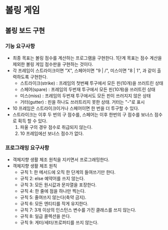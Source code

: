 # 볼링 게임

## 볼링 보드 구현

### 기능 요구사항

- 최종 목표는 볼링 점수를 계산하는 프로그램을 구현한다. 1단계 목표는 점수 계산을 제외한 볼링 게임 점수판을 구현하는 것이다.
- 각 프레임이 스트라이크이면 "X", 스페어이면 "9 | /", 미스이면 "8 | 1", 과 같이 출력하도록 구현한다.
    - 스트라이크(strike) : 프레임의 첫번째 투구에서 모든 핀(10개)을 쓰러트린 상태
    - 스페어(spare) : 프레임의 두번재 투구에서 모든 핀(10개)을 쓰러트린 상태
    - 미스(miss) : 프레임의 두번재 투구에서도 모든 핀이 쓰러지지 않은 상태
    - 거터(gutter) : 핀을 하나도 쓰러트리지 못한 상태. 거터는 "-"로 표시
- 10 프레임은 스트라이크이거나 스페어이면 한 번을 더 투구할 수 있다.
- 스트라이크는 이후 두 번의 구 점수를, 스페어는 이후 한번의 구 점수를 보너스 점수로 획득 할 수 있다.
    1. 파울 구의 경우 점수로 취급되지 않는다.
    2. 10 프레임에선 보너스 점수가 없다.

### 프로그래밍 요구사항

- 객체지향 생활 체조 원칙을 지키면서 프로그래밍한다.
- 객체지향 생활 체조 원칙
   - 규칙 1: 한 메서드에 오직 한 단계의 들여쓰기만 한다.
   - 규칙 2: else 예약어를 쓰지 않는다.
   - 규칙 3: 모든 원시값과 문자열을 포장한다.
   - 규칙 4: 한 줄에 점을 하나만 찍는다.
   - 규칙 5: 줄여쓰지 않는다(축약 금지).
   - 규칙 6: 모든 엔티티를 작게 유지한다.
   - 규칙 7: 3개 이상의 인스턴스 변수를 가진 클래스를 쓰지 않는다.
   - 규칙 8: 일급 콜렉션을 쓴다.
   - 규칙 9: 게터/세터/프로퍼티를 쓰지 않는다.